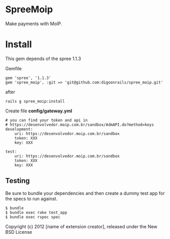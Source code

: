 SpreeMoip
=========

Make payments with MoIP.


Install
=======

This gem depends of the spree 1.1.3

Gemfile

    gem 'spree', '1.1.3'
    gem 'spree_moip', :git => 'git@github.com:digoonrails/spree_moip.git'

after

    rails g spree_moip:install
    
Create file **config/gateway.yml**

    # you can find your token and api in 
    # https://desenvolvedor.moip.com.br/sandbox/AdmAPI.do?method=keys
    development:
        uri: https://desenvolvedor.moip.com.br/sandbox
        token: XXX
        key: XXX

    test:
        uri: https://desenvolvedor.moip.com.br/sandbox
        token: XXX
        key: XXX


Testing
-------

Be sure to bundle your dependencies and then create a dummy test app for the specs to run against.

    $ bundle
    $ bundle exec rake test_app
    $ bundle exec rspec spec

Copyright (c) 2012 [name of extension creator], released under the New BSD License
